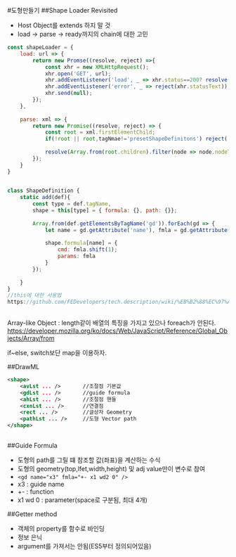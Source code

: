 #도형만들기
##Shape Loader Revisited
- Host Object를 extends 하지 말 것
- load -> parse -> ready까지의 chain에 대한 고민

```javascript
const shapeLoader = {
	load: url => {
		return new Promse((resolve, reject) =>{
			const xhr = new XMLHttpRequest();
			xhr.open('GET', url);
			xhr.addEventListener('load', _ => xhr.status==200? resolve(xhrresponseXML) : reject(xhr.statusText));
			xhr.addEventListener('error', _ => reject(xhr.statusText));
			xhr.send(null);
		});
	},
	
	parse: xml => {
		return new Promise((resolve, reject) => {
			const root = xml.firstElementChild;
			if(!root || root,tagNmae!='presetShapeDefinitons') reject('root tag <presetShapeDefinitons> not found!');
			
			resolve(Array.from(root.children).filter(node => node.nodeType==1).forEach(def => ShapeDefinition.add(def));
		});
	}
}
			

class ShapeDefinition {
	static add(def){
		const type = def.tagName,
		shape = this[type] = { formula: {}, path: {}};
		
		Array.from(def.getElementsByTagName('gd')).forEach(gd => {
			let name = gd.getAttribute('name'), fmla = gd.getAttribute('fmla').split(' ');
			
			shape.formula[name] = {
				cmd: fmla.shift(1);
				params: fmla
			}
		});
		
	}
}
//this에 대한 사용법
https://github.com/FEDevelopers/tech.description/wiki/%EB%B2%88%EC%97%AD-%EB%AC%B8%EC%84%9C
			
```

Array-like Object : length같이 배열의 특징을 가지고 있으나 foreach가 안된다.
https://developer.mozilla.org/ko/docs/Web/JavaScript/Reference/Global_Objects/Array/from

if~else, switch보단 map을 이용하자.

##DrawML
```xml
<shape>
	<avLst ... />		//조절점 기본값
	<gdLst ... />		//guide formula
	<ahLst ... />		//조절점 핸들
	<cxnLst ... />		//연결점
	<rect ... />		//글상자 Geometry
	<pathLst ... />		//도형 Vector path
</shape>
	
```

##Guide Formula
- 도형의 path를 그릴 떄 참조할 값(좌표)을 계산하는 수식
- 도형의 geometry(top,lfet,width,height) 및 adj value만이 변수로 참여
- `<gd name="x3" fmla="+- x1 wd2 0" />`
- x3 : guide name
- +- : function
- x1 wd 0 : parameter(space로 구분됨, 최대 4개)

##Getter method
- 객체의 property를 함수로 바인딩
- 정보 은닉
- argument를 가져서는 안됨(ES5부터  정의되어있음)
